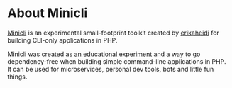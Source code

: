 # About Minicli

[Minicli](https://github.com/minicli/minicli) is an experimental small-footprint toolkit created by [erikaheidi](https://twitter.com/erikaheidi) for building CLI-only applications in PHP.


Minicli was created as [an educational experiment](https://dev.to/erikaheidi/bootstrapping-a-cli-php-application-in-vanilla-php-4ee) and a way to go dependency-free when building simple command-line applications in PHP. It can be used for microservices, personal dev tools, bots and little fun things.
